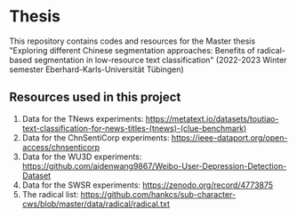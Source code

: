 # Thesis

This repository contains codes and resources for the Master thesis "Exploring different Chinese segmentation approaches: Benefits of radical-based segmentation in low-resource text classification" (2022-2023 Winter semester Eberhard-Karls-Universität Tübingen)

## Resources used in this project

1. Data for the TNews experiments: https://metatext.io/datasets/toutiao-text-classification-for-news-titles-(tnews)-(clue-benchmark)
1. Data for the ChnSentiCorp experiments: https://ieee-dataport.org/open-access/chnsenticorp
1. Data for the WU3D experiments: https://github.com/aidenwang9867/Weibo-User-Depression-Detection-Dataset
1. Data for the SWSR experiments: https://zenodo.org/record/4773875
1. The radical list: https://github.com/hankcs/sub-character-cws/blob/master/data/radical/radical.txt


